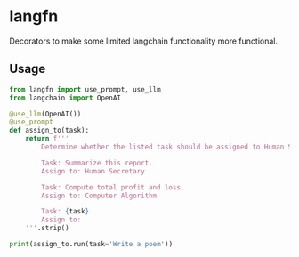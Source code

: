 # langfn

Decorators to make some limited langchain functionality more functional.

## Usage

```python
from langfn import use_prompt, use_llm
from langchain import OpenAI

@use_llm(OpenAI())
@use_prompt
def assign_to(task):
    return f'''
        Determine whether the listed task should be assigned to Human Secretary or Computer Algorithm.

        Task: Summarize this report.
        Assign to: Human Secretary

        Task: Compute total profit and loss.
        Assign to: Computer Algorithm

        Task: {task}
        Assign to:
    '''.strip()

print(assign_to.run(task='Write a poem'))
```
